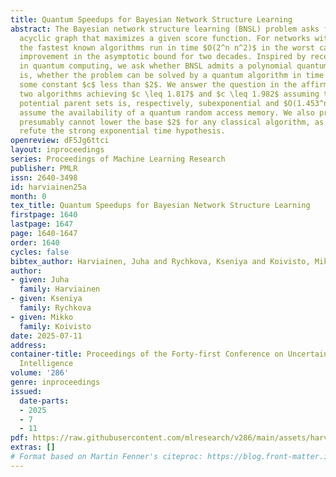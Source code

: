 ```yaml
---
title: Quantum Speedups for Bayesian Network Structure Learning
abstract: The Bayesian network structure learning (BNSL) problem asks for a directed
  acyclic graph that maximizes a given score function. For networks with $n$ nodes,
  the fastest known algorithms run in time $O(2^n n^2)$ in the worst case, with no
  improvement in the asymptotic bound for two decades. Inspired by recent advances
  in quantum computing, we ask whether BNSL admits a polynomial quantum speedup, that
  is, whether the problem can be solved by a quantum algorithm in time $O(c^n)$ for
  some constant $c$ less than $2$. We answer the question in the affirmative by giving
  two algorithms achieving $c \leq 1.817$ and $c \leq 1.982$ assuming the number of
  potential parent sets is, respectively, subexponential and $O(1.453^n)$. Both algorithms
  assume the availability of a quantum random access memory. We also prove that one
  presumably cannot lower the base $2$ for any classical algorithm, as that would
  refute the strong exponential time hypothesis.
openreview: dF5Jg6ttci
layout: inproceedings
series: Proceedings of Machine Learning Research
publisher: PMLR
issn: 2640-3498
id: harviainen25a
month: 0
tex_title: Quantum Speedups for Bayesian Network Structure Learning
firstpage: 1640
lastpage: 1647
page: 1640-1647
order: 1640
cycles: false
bibtex_author: Harviainen, Juha and Rychkova, Kseniya and Koivisto, Mikko
author:
- given: Juha
  family: Harviainen
- given: Kseniya
  family: Rychkova
- given: Mikko
  family: Koivisto
date: 2025-07-11
address:
container-title: Proceedings of the Forty-first Conference on Uncertainty in Artificial
  Intelligence
volume: '286'
genre: inproceedings
issued:
  date-parts:
  - 2025
  - 7
  - 11
pdf: https://raw.githubusercontent.com/mlresearch/v286/main/assets/harviainen25a/harviainen25a.pdf
extras: []
# Format based on Martin Fenner's citeproc: https://blog.front-matter.io/posts/citeproc-yaml-for-bibliographies/
---
```

